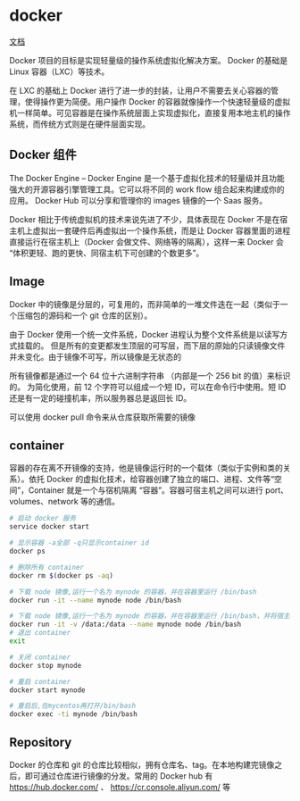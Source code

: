 # docker

[文档](https://docs.docker.com/)

Docker 项目的目标是实现轻量级的操作系统虚拟化解决方案。 Docker 的基础是 Linux 容器（LXC）等技术。

在 LXC 的基础上 Docker 进行了进一步的封装，让用户不需要去关心容器的管理，使得操作更为简便。用户操作 Docker 的容器就像操作一个快速轻量级的虚拟机一样简单。可见容器是在操作系统层面上实现虚拟化，直接复用本地主机的操作系统，而传统方式则是在硬件层面实现。

## Docker 组件

The Docker Engine – Docker Engine 是一个基于虚拟化技术的轻量级并且功能强大的开源容器引擎管理工具。它可以将不同的 work flow 组合起来构建成你的应用。
Docker Hub 可以分享和管理你的 images 镜像的一个 Saas 服务。

Docker 相比于传统虚拟机的技术来说先进了不少，具体表现在 Docker 不是在宿主机上虚拟出一套硬件后再虚拟出一个操作系统，而是让 Docker 容器里面的进程直接运行在宿主机上（Docker 会做文件、网络等的隔离），这样一来 Docker 会 “体积更轻、跑的更快、同宿主机下可创建的个数更多”。

## Image

Docker 中的镜像是分层的，可复用的，而非简单的一堆文件迭在一起（类似于一个压缩包的源码和一个 git 仓库的区别）。

由于 Docker 使用一个统一文件系统，Docker 进程认为整个文件系统是以读写方式挂载的。 但是所有的变更都发生顶层的可写层，而下层的原始的只读镜像文件并未变化。由于镜像不可写，所以镜像是无状态的

所有镜像都是通过一个 64 位十六进制字符串 （内部是一个 256 bit 的值）来标识的。 为简化使用，前 12 个字符可以组成一个短 ID，可以在命令行中使用。短 ID 还是有一定的碰撞机率，所以服务器总是返回长 ID。

可以使用 docker pull 命令来从仓库获取所需要的镜像

## container

容器的存在离不开镜像的支持，他是镜像运行时的一个载体（类似于实例和类的关系）。依托 Docker 的虚拟化技术，给容器创建了独立的端口、进程、文件等“空间”，Container 就是一个与宿机隔离 “容器”。容器可宿主机之间可以进行 port、volumes、network 等的通信。

```bash
# 启动 docker 服务
service docker start

# 显示容器 -a全部 -q只显示container id
docker ps

# 删除所有 container
docker rm $(docker ps -aq)

# 下载 node 镜像,运行一个名为 mynode 的容器，并在容器里运行 /bin/bash
docker run -it --name mynode node /bin/bash

# 下载 node 镜像,运行一个名为 mynode 的容器，并在容器里运行 /bin/bash，并将宿主机上的/data目录挂载到container中的 /data
docker run -it -v /data:/data --name mynode node /bin/bash
# 退出 container
exit

# 关闭 container
docker stop mynode

# 重启 container
docker start mynode

# 重启后,在mycentos再打开/bin/bash
docker exec -ti mynode /bin/bash
```

## Repository

Docker 的仓库和 git 的仓库比较相似，拥有仓库名、tag。在本地构建完镜像之后，即可通过仓库进行镜像的分发。常用的 Docker hub 有 https://hub.docker.com/ 、 https://cr.console.aliyun.com/ 等
